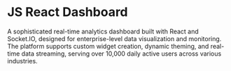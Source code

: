 # JS React Dashboard

A sophisticated real-time analytics dashboard built with React and Socket.IO, designed for enterprise-level data visualization and monitoring. The platform supports custom widget creation, dynamic theming, and real-time data streaming, serving over 10,000 daily active users across various industries.

<script type="application/json">
{
  "category": "programming frontend",
  "technologies": [
    "React",
    "TypeScript",
    "Socket.IO",
    "D3.js",
    "Redux",
    "Material-UI",
    "Express.js",
    "MongoDB"
  ],
  "description": "A sophisticated real-time analytics dashboard built with React and Socket.IO, designed for enterprise-level data visualization and monitoring. The platform supports custom widget creation, dynamic theming, and real-time data streaming, serving over 10,000 daily active users across various industries.",
  "features": [
    "Real-time data streaming with WebSocket connections",
    "Drag-and-drop dashboard customization",
    "Custom widget development framework",
    "Dynamic theming and branding options",
    "Advanced data visualization with D3.js integration",
    "Role-based access control and permissions",
    "Responsive design for mobile and desktop",
    "Export capabilities for reports and presentations"
  ],
  "use_cases": [
    "Business intelligence and KPI monitoring",
    "IoT device monitoring and control",
    "Financial trading and market analysis",
    "Social media analytics and engagement tracking",
    "Supply chain and logistics optimization",
    "Customer support and service analytics"
  ],
  "technical_details": "The dashboard architecture leverages React with TypeScript for type-safe component development and Redux for centralized state management. Real-time functionality is implemented using Socket.IO, enabling bi-directional communication between clients and servers with automatic fallback to long-polling for older browsers. The widget system is built on a plugin architecture allowing developers to create custom visualizations using a standardized API. Data visualization is powered by D3.js with custom React wrappers, supporting interactive charts, graphs, and complex data representations. The theming system uses CSS-in-JS with Material-UI as the base design system, enabling dynamic theme switching and brand customization. Performance optimization includes virtual scrolling for large datasets, lazy loading of widgets, and intelligent caching strategies. The backend API is built with Node.js and Express, connecting to MongoDB for data persistence and Redis for session management. The system handles high concurrency with connection pooling and implements rate limiting to ensure stable performance under load. Security features include JWT authentication, CSRF protection, and input validation to prevent common web vulnerabilities.",
  "difficulty": "intermediate",
  "tags": [
    "react",
    "real-time",
    "dashboard",
    "data-visualization",
    "typescript",
    "websockets"
  ]
}
</script>
